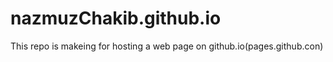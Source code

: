 # nazmuzChakib.github.io


This repo is makeing for hosting a web page on github.io(pages.github.con)

